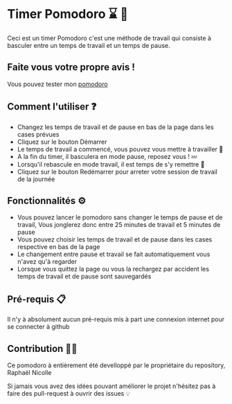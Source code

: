 # Timer Pomodoro :hourglass: :tomato:

Ceci est un timer Pomodoro c'est une méthode de travail qui consiste à basculer entre un temps de travail et un temps de pause.

## Faite vous votre propre avis !

Vous pouvez tester mon [pomodoro](https://raphb4t.github.io/Pomodoro/)

## Comment l'utiliser :question:

- Changez les temps de travail et de pause en bas de la page dans les cases prévues
- Cliquez sur le bouton Démarrer
- Le temps de travail a commencé, vous pouvez vous mettre à travailler :briefcase:
- A la fin du timer, il basculera en mode pause, reposez vous ! :zzz:
- Lorsqu'il rebascule en mode travail, il est temps de s'y remettre :briefcase:
- Cliquez sur le bouton Redémarrer pour arreter votre session de travail de la journée

## Fonctionnalités :gear:

- Vous pouvez lancer le pomodoro sans changer le temps de pause et de travail, Vous jonglerez donc entre 25 minutes de travail et 5 minutes de pause
- Vous pouvez choisir les temps de travail et de pause dans les cases respective en bas de la page
- Le changement entre pause et travail se fait automatiquement vous n'avez qu'à regarder
- Lorsque vous quittez la page ou vous la rechargez par accident les temps de travail et de pause sont sauvegardés

## Pré-requis :clipboard:

Il n'y à absolument aucun pré-requis mis à part une connexion internet pour se connecter à github

## Contribution :technologist:

Ce pomodoro à entièrement été develloppé par le propriétaire du repository, Raphaël Nicolle 

Si jamais vous avez des idées pouvant améliorer le projet n'hésitez pas à faire des pull-request à ouvrir des issues :bulb:
